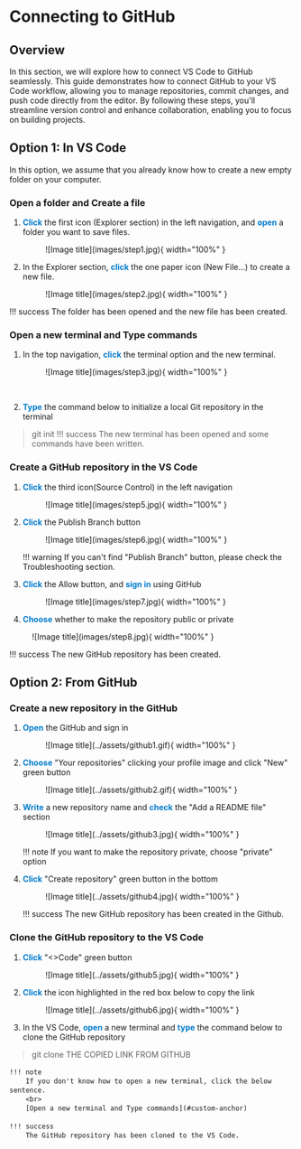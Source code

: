 # Connecting to GitHub

## Overview
In this section, we will explore how to connect VS Code to GitHub seamlessly. This guide demonstrates how to connect GitHub to your VS Code workflow, allowing you to manage repositories, commit changes, and push code directly from the editor. By following these steps, you'll streamline version control and enhance collaboration, enabling you to focus on building projects.

## Option 1: In VS Code
In this option, we assume that you already know how to create a new empty folder on your computer.
<br>

### Open a folder and Create a file
1. <span style="color: #007ACC;">**Click**</span> the first icon (Explorer section) in the left navigation, and <span style="color: #007ACC;">**open**</span> a folder you want to save files.

    <figure markdown="span">
      ![Image title](images/step1.jpg){ width="100%" }
    </figure>

2. In the Explorer section, <span style="color: #007ACC;">**click**</span> the one paper icon (New File...) to create a new file.

    <figure markdown="span">
      ![Image title](images/step2.jpg){ width="100%" }
    </figure>
!!! success
    The folder has been opened and the new file has been created.

<h3 id="custom-anchor">Open a new terminal and Type commands</h3>

1. In the top navigation, <span style="color: #007ACC;">**click**</span> the terminal option and the new terminal.

    <figure markdown="span">
      ![Image title](images/step3.jpg){ width="100%" }
    </figure><br>

2. <span style="color: #007ACC;">**Type**</span> the command below to initialize a local Git repository in the terminal
> git init
!!! success
    The new terminal has been opened and some commands have been written.

### Create a GitHub repository in the VS Code
1. <span style="color: #007ACC;">**Click**</span> the third icon(Source Control) in the left navigation

    <figure markdown="span">
      ![Image title](images/step5.jpg){ width="100%" }
    </figure>
  
2. <span style="color: #007ACC;">**Click**</span> the Publish Branch button

    <figure markdown="span">
      ![Image title](images/step6.jpg){ width="100%" }
    </figure>
    !!! warning
        If you can't find "Publish Branch" button, please check the Troubleshooting section.

3. <span style="color: #007ACC;">**Click**</span> the Allow button, and <span style="color: #007ACC;">**sign in**</span> using GitHub

    <figure markdown="span">
      ![Image title](images/step7.jpg){ width="100%" }
    </figure>

4. <span style="color: #007ACC;">**Choose**</span> whether to make the repository public or private

<figure markdown="span">
  ![Image title](images/step8.jpg){ width="100%" }
</figure>
!!! success
    The new GitHub repository has been created.

<br>

## Option 2: From GitHub

### Create a new repository in the GitHub
1. <span style="color: #007ACC;">**Open**</span> the GitHub and sign in

    <figure markdown="span">
      ![Image title](../assets/github1.gif){ width="100%" }
    </figure>

2. <span style="color: #007ACC;">**Choose**</span> "Your repositories" clicking your profile image and click "New" green button

    <figure markdown="span">
      ![Image title](../assets/github2.gif){ width="100%" }
    </figure>

3. <span style="color: #007ACC;">**Write**</span> a new repository name and <span style="color: #007ACC;">**check**</span> the "Add a README file" section

    <figure markdown="span">
      ![Image title](../assets/github3.jpg){ width="100%" }
    </figure>
    !!! note
        If you want to make the repository private, choose "private" option

4. <span style="color: #007ACC;">**Click**</span> "Create repository" green button in the bottom

    <figure markdown="span">
      ![Image title](../assets/github4.jpg){ width="100%" }
    </figure>
    !!! success
        The new GitHub repository has been created in the Github.

### Clone the GitHub repository to the VS Code
1. <span style="color: #007ACC;">**Click**</span> "<>Code" green button

    <figure markdown="span">
      ![Image title](../assets/github5.jpg){ width="100%" }
    </figure>

2. <span style="color: #007ACC;">**Click**</span> the icon highlighted in the red box below to copy the link

    <figure markdown="span">
      ![Image title](../assets/github6.jpg){ width="100%" }
    </figure>

3. In the VS Code, <span style="color: #007ACC;">**open**</span> a new terminal and <span style="color: #007ACC;">**type**</span> the command below to clone the GitHub repository
> git clone THE COPIED LINK FROM GITHUB

    !!! note
        If you don't know how to open a new terminal, click the below sentence.
        <br>
        [Open a new terminal and Type commands](#custom-anchor)

    !!! success
        The GitHub repository has been cloned to the VS Code.
